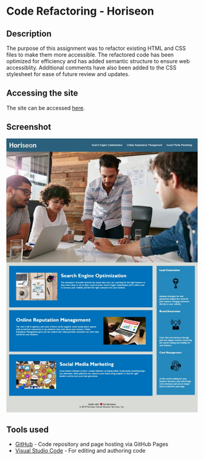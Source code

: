 # Code Refactoring - Horiseon

## Description   

The purpose of this assignment was to refactor existing HTML and CSS files to make them more accessible. The refactored code has been optimized for efficiency and has added semantic structure to ensure web accessiblity. Additional comments have also been added to the CSS stylesheet for ease of future review and updates.

## Accessing the site
The site can be accessed [here](https://j-okeefe.github.io/CodeRefactor-Horiseon/).

## Screenshot

![Screenshot](./assets/images/screenshot.jpeg)

## Tools used
* [GitHub](https://github.com/) - Code repository and page hosting via GitHub Pages
* [Visual Studio Code](https://code.visualstudio.com/) - For editing and authoring code